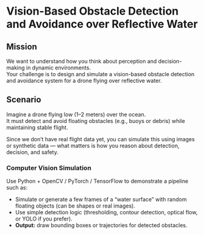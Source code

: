 # Vision-Based Obstacle Detection and Avoidance over Reflective Water

## Mission
We want to understand how you think about perception and decision-making in dynamic environments.  
Your challenge is to design and simulate a vision-based obstacle detection and avoidance system for a drone flying over reflective water.

## Scenario
Imagine a drone flying low (1–2 meters) over the ocean.  
It must detect and avoid floating obstacles (e.g., buoys or debris) while maintaining stable flight.  

Since we don’t have real flight data yet, you can simulate this using images or synthetic data — what matters is how you reason about detection, decision, and safety.

### Computer Vision Simulation
Use Python + OpenCV / PyTorch / TensorFlow to demonstrate a pipeline such as:

- Simulate or generate a few frames of a “water surface” with random floating objects (can be shapes or real images).  
- Use simple detection logic (thresholding, contour detection, optical flow, or YOLO if you prefer).  
- **Output:** draw bounding boxes or trajectories for detected obstacles.

